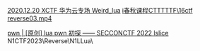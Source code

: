 [2020.12.20 XCTF 华为云专场 Weird_lua](https://www.cnblogs.com/c10udlnk/p/14214080.html)
[i春秋课程CTTTTTF\16ctf reverse03.mp4]()

[pwn | [原创] lua pwn 初探 —— SECCONCTF 2022 lslice ](https://bbs.kanxue.com/thread-275374.htm)
N1CTF2023\Reverse\N1LLua\
